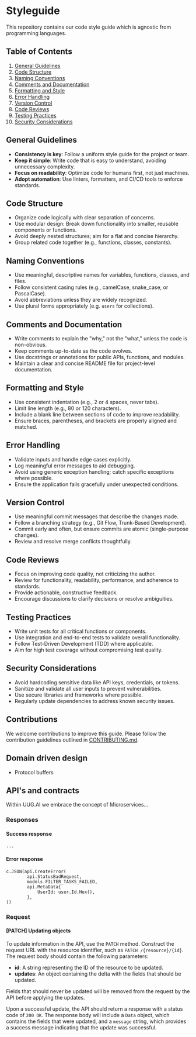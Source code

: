 # Styleguide

This repository contains our code style guide which is agnostic from programming languages.

## Table of Contents

1. [General Guidelines](#general-guidelines)
2. [Code Structure](#code-structure)
3. [Naming Conventions](#naming-conventions)
4. [Comments and Documentation](#comments-and-documentation)
5. [Formatting and Style](#formatting-and-style)
6. [Error Handling](#error-handling)
7. [Version Control](#version-control)
8. [Code Reviews](#code-reviews)
9. [Testing Practices](#testing-practices)
10. [Security Considerations](#security-considerations)

## General Guidelines

- **Consistency is key**: Follow a uniform style guide for the project or team.
- **Keep it simple**: Write code that is easy to understand, avoiding unnecessary complexity.
- **Focus on readability**: Optimize code for humans first, not just machines.
- **Adopt automation**: Use linters, formatters, and CI/CD tools to enforce standards.

## Code Structure

- Organize code logically with clear separation of concerns.
- Use modular design: Break down functionality into smaller, reusable components or functions.
- Avoid deeply nested structures; aim for a flat and concise hierarchy.
- Group related code together (e.g., functions, classes, constants).

## Naming Conventions

- Use meaningful, descriptive names for variables, functions, classes, and files.
- Follow consistent casing rules (e.g., camelCase, snake_case, or PascalCase).
- Avoid abbreviations unless they are widely recognized.
- Use plural forms appropriately (e.g. `users` for collections).

## Comments and Documentation

- Write comments to explain the "why," not the "what," unless the code is non-obvious.
- Keep comments up-to-date as the code evolves.
- Use docstrings or annotations for public APIs, functions, and modules.
- Maintain a clear and concise README file for project-level documentation.

## Formatting and Style

- Use consistent indentation (e.g., 2 or 4 spaces, never tabs).
- Limit line length (e.g., 80 or 120 characters).
- Include a blank line between sections of code to improve readability.
- Ensure braces, parentheses, and brackets are properly aligned and matched.

## Error Handling

- Validate inputs and handle edge cases explicitly.
- Log meaningful error messages to aid debugging.
- Avoid using generic exception handling; catch specific exceptions where possible.
- Ensure the application fails gracefully under unexpected conditions.

## Version Control

- Use meaningful commit messages that describe the changes made.
- Follow a branching strategy (e.g., Git Flow, Trunk-Based Development).
- Commit early and often, but ensure commits are atomic (single-purpose changes).
- Review and resolve merge conflicts thoughtfully.

## Code Reviews

- Focus on improving code quality, not criticizing the author.
- Review for functionality, readability, performance, and adherence to standards.
- Provide actionable, constructive feedback.
- Encourage discussions to clarify decisions or resolve ambiguities.

## Testing Practices

- Write unit tests for all critical functions or components.
- Use integration and end-to-end tests to validate overall functionality.
- Follow Test-Driven Development (TDD) where applicable.
- Aim for high test coverage without compromising test quality.

## Security Considerations

- Avoid hardcoding sensitive data like API keys, credentials, or tokens.
- Sanitize and validate all user inputs to prevent vulnerabilities.
- Use secure libraries and frameworks where possible.
- Regularly update dependencies to address known security issues.

## Contributions

We welcome contributions to improve this guide. Please follow the contribution guidelines outlined in [CONTRIBUTING.md](CONTRIBUTING.md).

## Domain driven design

- Protocol buffers

## API's and contracts

Within UUG.AI we embrace the concept of Microservices...

### Responses

#### Success response

    ...

#### Error response

    c.JSON(api.CreateError(
    		api.StatusBadRequest,
    		models.FILTER_TASKS_FAILED,
    		api.MetaData{
    			UserId: user.Id.Hex(),
    		},
    ))

### Request

#### [PATCH] Updating objects

To update information in the API, use the `PATCH` method. Construct the request URL with the resource identifier, such as `PATCH /{resource}/{id}`. The request body should contain the following parameters:

- **id**: A string representing the ID of the resource to be updated.
- **updates**: An object containing the delta with the fields that should be updated.

Fields that should never be updated will be removed from the request by the API before applying the updates.

Upon a successful update, the API should return a response with a status code of `200 OK`. The response body will include a `Data` object, which contains the fields that were updated, and a `message` string, which provides a success message indicating that the update was successful.
